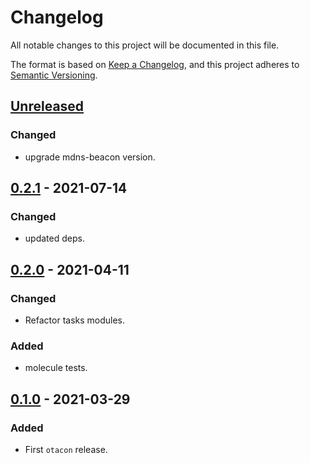 # Changelog
All notable changes to this project will be documented in this file.

The format is based on [Keep a Changelog](https://keepachangelog.com/en/1.0.0/),
and this project adheres to [Semantic Versioning](https://semver.org/spec/v2.0.0.html).

## [Unreleased]
### Changed
- upgrade mdns-beacon version.

## [0.2.1] - 2021-07-14
### Changed
- updated deps.

## [0.2.0] - 2021-04-11
### Changed
- Refactor tasks modules.

### Added
- molecule tests.

## [0.1.0] - 2021-03-29
### Added
- First `otacon` release.

[Unreleased]: https://github.com/fedejaure/raspberry-pi-playbook/compare/v0.2.1...develop
[0.2.1]: https://github.com/fedejaure/raspberry-pi-playbook/compare/v0.2.0...v0.2.1
[0.2.0]: https://github.com/fedejaure/raspberry-pi-playbook/compare/v0.1.0...v0.2.0
[0.1.0]: https://github.com/fedejaure/raspberry-pi-playbook/compare/releases/tag/v0.1.0
